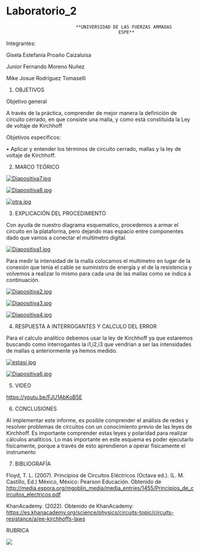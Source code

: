 # Laboratorio_2
                              **UNIVERSIDAD DE LAS FUERZAS ARMADAS
                                              ESPE**
Integrantes:

Gisela Estefania Proaño Caizaluisa

Junior Fernando Moreno Nuñez

Mike Josue Rodríguez Tomaselli

1. OBJETIVOS

Objetivo general

A través de la práctica, comprender de mejor manera la definición de circuito cerrado, en que consiste una malla, y como está constituida la Ley de voltaje de Kirchhoff 

Objetivos específicos:

•	Aplicar y entender los términos de circuito cerrado, mallas y la ley de voltaje de Kirchhoff.

2. MARCO TEÓRICO 

[![Diapositiva7.jpg](https://i.postimg.cc/7695hDrT/Diapositiva7.jpg)](https://postimg.cc/k6VJY04n)

[![Diapositiva8.jpg](https://i.postimg.cc/66H7N9hk/Diapositiva8.jpg)](https://postimg.cc/PNwfWn9y)

[![otra.jpg](https://i.postimg.cc/RZ8tcv8r/otra.jpg)](https://postimg.cc/5XBjJWbp)

3. EXPLICACIÓN DEL PROCEDIMIENTO

Con ayuda de nuestro diagrama esquematico, procedemos a armar el circuito en la plataforma, pero dejando mas espacio entre componentes dado que vamos a conectar el multimetro digital.

[![Diapositiva1.jpg](https://i.postimg.cc/3NDQ6C1J/Diapositiva1.jpg)](https://postimg.cc/LgRWgPGr)

Para medir la intensidad de la malla colocamos el multimetro en lugar de la conexión que tenia el cable se suministro de energía y el de la resistencia y volvemos a realizar lo mismo para cada una de las mallas como se indica a continuación.

[![Diapositiva2.jpg](https://i.postimg.cc/63FpyQ1q/Diapositiva2.jpg)](https://postimg.cc/G8JCfbRn)

[![Diapositiva3.jpg](https://i.postimg.cc/MHyqHmQ3/Diapositiva3.jpg)](https://postimg.cc/BPQdwDN2)

[![Diapositiva4.jpg](https://i.postimg.cc/QdCwnqML/Diapositiva4.jpg)](https://postimg.cc/K1X01BLQ)

4. RESPUESTA A INTERROGANTES Y CALCULO DEL ERROR

Para el calculo analitico debemos usar la ley de Kirchhoff ya que estaremos buscando como interrogantes la i1,i2,i3 que vendrian a ser las intensidades de mallas q anteriormente ya hemos medido.

[![estasi.jpg](https://i.postimg.cc/XqHq486M/estasi.jpg)](https://postimg.cc/RJt4Tw0G)

[![Diapositiva6.jpg](https://i.postimg.cc/gcMKBbLJ/Diapositiva6.jpg)](https://postimg.cc/yWZ9k5P4)

5. VIDEO

https://youtu.be/FJU1AbKoB5E

6. CONCLUSIONES

Al implementar este informe, es posible comprender el análisis de redes y resolver problemas de circuitos con un conocimiento previo de las leyes de Kirchhoff. Es importante comprender estas leyes y polaridad para realizar cálculos analíticos. Lo más importante en este esquema es poder ejecutarlo físicamente, porque a través de esto aprendieron a operar físicamente el instrumento


7. BIBLIOGRAFÍA

Floyd, T. L. (2007). Principios de Circuitos Eléctricos (Octava ed.). (L. M. Castillo, Ed.) México, México: Pearson Educación. Obtenido de http://media.espora.org/mgoblin_media/media_entries/1455/Principios_de_circuitos_electricos.pdf


KhanAcademy. (2022). Obtenido de KhanAcademy: https://es.khanacademy.org/science/physics/circuits-topic/circuits-resistance/a/ee-kirchhoffs-laws

RUBRICA

![](https://github.com/doalulema/InformeLaboratorio/blob/main/Laboratorio.png)
